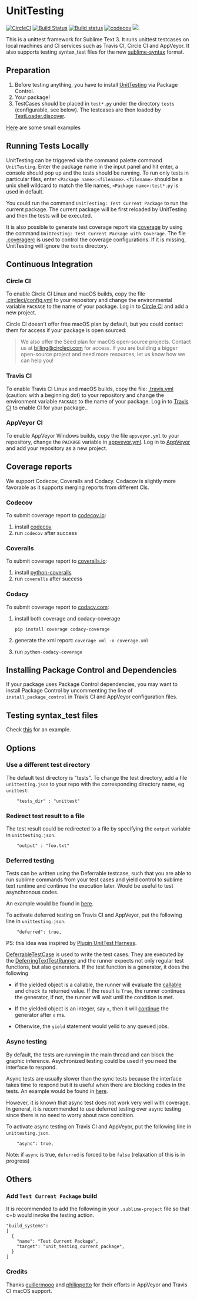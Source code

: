 UnitTesting
===================

[![CircleCI](https://circleci.com/gh/SublimeText/UnitTesting/tree/master.svg?style=shield)](https://circleci.com/gh/SublimeText/UnitTesting/tree/master)
[![Build Status](https://travis-ci.org/SublimeText/UnitTesting.svg?branch=master)](https://travis-ci.org/SublimeText/UnitTesting)
[![Build status](https://ci.appveyor.com/api/projects/status/github/SublimeText/UnitTesting?branch=master&svg=true)](https://ci.appveyor.com/project/randy3k/UnitTesting/branch/master)
[![codecov](https://codecov.io/gh/SublimeText/UnitTesting/branch/master/graph/badge.svg)](https://codecov.io/gh/SublimeText/UnitTesting)
<a href="https://packagecontrol.io/packages/UnitTesting"><img src="https://packagecontrol.herokuapp.com/downloads/UnitTesting.svg"></a>

This is a unittest framework for Sublime Text 3. It runs unittest testcases on local machines and CI services such as Travis CI, Circle CI and AppVeyor. It also supports testing syntax_test files for the new [sublime-syntax](https://www.sublimetext.com/docs/3/syntax.html) format.

## Preparation

1. Before testing anything, you have to install [UnitTesting](https://github.com/SublimeText/UnitTesting) via Package Control.
2. Your package!
3. TestCases should be placed in `test*.py` under the directory `tests` (configurable, see below). The testcases are then loaded by [TestLoader.discover](https://docs.python.org/3.3/library/unittest.html#unittest.TestLoader.discover).

[Here](https://github.com/randy3k/UnitTesting-example) are some small examples

## Running Tests Locally

UnitTesting can be triggered via the command palette command `UnitTesting`.
Enter the package name in the input panel and hit enter, a console should pop
up and the tests should be running. To run only tests in particular files,
enter `<Package name>:<filename>`. `<filename>` should be a unix shell
wildcard to match the file names, `<Package name>:test*.py` is used in
default.


You could run the command `UnitTesting: Test Current Package` to run the
current package. The current package will be first reloaded by UnitTesting
and then the tests will be executed.


It is also possible to generate test
coverage report via [coverage](https://pypi.python.org/pypi/coverage) by using the command
`UnitTesting: Test Current Package with Coverage`.
The file [.coveragerc](.coveragerc) is used to control the coverage configurations. If
it is missing, UnitTesting will ignore the `tests` directory.



## Continuous Integration

### Circle CI

To enable Circle CI Linux and macOS builds, copy the file
[.circleci/config.yml](https://github.com/randy3k/UnitTesting-example/blob/master/.circleci/config.yml) to your repository and change the environmental variable `PACKAGE` to the name of
your package. Log in to [Circle CI](https://circleci.com) and add a new project.

Circle CI doesn't offer free macOS plan by default, but you could contact them for access if your package is open sourced:

> We also offer the Seed plan for macOS open-source projects. Contact us at billing@circleci.com for access. If you are building a bigger open-source project and need more resources, let us know how we can help you!

### Travis CI

To enable Travis CI Linux and macOS builds, copy the file:
[.travis.yml](https://github.com/randy3k/UnitTesting-example/blob/master/.travis.yml)
(caution: with a beginning dot) to your repository and
change the environment variable `PACKAGE` to the name of
your package. Log in to [Travis CI](https://travis-ci.com/) to enable CI for your package..

### AppVeyor CI

To enable AppVeyor Windows builds, copy the file `appveyor.yml` to
your repository, change the `PACKAGE` variable in
[appveyor.yml](https://github.com/randy3k/UnitTesting-example/blob/master/appveyor.yml).
Log in to [AppVeyor](http://www.appveyor.com) and add your repository
as a new project.


## Coverage reports

We support Codecov, Coveralls and Codacy. Codacov is slightly more favorable as it
supports merging reports from different CIs.


### Codecov

To submit coverage report to [codecov.io](https://codecov.io/):

1. install [codecov](https://pypi.python.org/pypi/codecov)
2. run `codecov` after success


### Coveralls

To submit coverage report to [coveralls.io](https://coveralls.io/):

1. install [python-coveralls](https://pypi.python.org/pypi/python-coveralls/)
2. run `coveralls` after success

### Codacy

To submit coverage report to [codacy.com](https://www.codacy.com):

1. install both coverage and codacy-coverage

    ```
    pip install coverage codacy-coverage
    ```

2. generate the xml report: `coverage xml -o coverage.xml`
3. run `python-codacy-coverage`


## Installing Package Control and Dependencies

If your package uses Package Control dependencies, you may want to install
Package Control by uncommenting the line of `install_package_control` in
Travis CI and AppVeyor configuration files.


## Testing syntax_test files

Check [this](https://github.com/randy3k/UnitTesting-example/tree/syntax) for an example.


## Options

### Use a different test directory

The default test directory is "tests". To change the test directory, add a
file `unittesting.json` to your repo with the corresponding directory name, eg
`unittest`:

```
    "tests_dir" : "unittest"
```

### Redirect test result to a file

The test result could be redirected to a file by specifying the `output`
variable in `unittesting.json`.

```
    "output" : "foo.txt"
```

### Deferred testing

Tests can be written using the Deferrable testcase, such that you are
able to run sublime commands from your test cases and yield control to sublime
text runtime and continue the execution later. Would be useful to test
asynchronous codes.

An example would be found in [here](https://github.com/randy3k/UnitTesting-example/tree/deferred).

To activate deferred testing on Travis CI and AppVeyor, put the following line in
`unittesting.json`.

```
    "deferred": true,
```

PS: this idea was inspired by [Plugin UnitTest Harness](https://bitbucket.org/klorenz/sublimepluginunittestharness).


[DeferrableTestCase][1] is used to write the test cases. They are executed by
the [DeferringTextTestRunner][2] and the runner expects not only regular test
functions, but also generators. If the test function is a generator, it does
the following

- if the yielded object is a callable, the runner will evaluate the
  [callable][3] and check its returned value. If the result is `True`, the
  runner continues the generator, if not, the runner will wait until the
  condition is met.

- If the yielded object is an integer, say `x`, then it will [continue][4] the
  generator after `x` ms.

- Otherwise, the `yield` statement would yeild to any queued jobs.


### Async testing

By default, the tests are running in the main thread and can block the
graphic inference. Asychronized testing could be used if you need the
interface to respond.

Async tests are usually slower than the sync tests because the interface takes
time to respond but it is useful when there are blocking codes in the tests. An
example would be found in
[here](https://github.com/randy3k/UnitTesting-example/tree/async).

However, it is known that async test does not work very well with coverage.
In general, it is recommended to use deferred testing over async testing since there is
no need to worry about race condition.


To activate async testing on Travis CI and AppVeyor, put the following line in
`unittesting.json`.

```
    "async": true,
```

Note: if `async` is true, `deferred` is forced to be `false` (relaxation of this is in progress)

## Others

### Add `Test Current Package` build

It is recommended to add the following in your `.sublime-project` file so that <kbd>c</kbd>+<kbd>b</kbd> would invoke the testing action.

```
"build_systems":
[
  {
    "name": "Test Current Package",
    "target": "unit_testing_current_package",
  }
]
```

### Credits
Thanks [guillermooo](https://github.com/guillermooo) and [philippotto](https://github.com/philippotto) for their efforts in AppVeyor and Travis CI macOS support.


[1]: https://github.com/randy3k/UnitTesting/blob/dc810ee334bb031710b859478faaf50293880995/unittesting/core/st3/runner.py#L49
[2]: https://github.com/randy3k/UnitTesting/blob/dc810ee334bb031710b859478faaf50293880995/unittesting/core/st3/runner.py#L7
[3]: https://github.com/randy3k/UnitTesting/blob/dc810ee334bb031710b859478faaf50293880995/unittesting/core/st3/runner.py#L49
[4]: https://github.com/randy3k/UnitTesting/blob/dc810ee334bb031710b859478faaf50293880995/unittesting/core/st3/runner.py#L57
